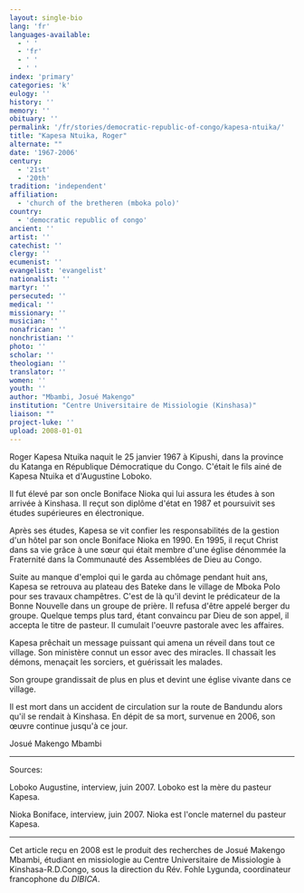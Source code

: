 ```yaml
---
layout: single-bio
lang: 'fr'
languages-available:
  - ' '
  - 'fr'
  - ' '
  - ' '
index: 'primary'
categories: 'k'
eulogy: ''
history: ''
memory: ''
obituary: ''
permalink: '/fr/stories/democratic-republic-of-congo/kapesa-ntuika/'
title: "Kapesa Ntuika, Roger"
alternate: ""
date: '1967-2006'
century:
  - '21st'
  - '20th'
tradition: 'independent'
affiliation:
  - 'church of the bretheren (mboka polo)'
country:
  - 'democratic republic of congo'
ancient: ''
artist: ''
catechist: ''
clergy: ''
ecumenist: ''
evangelist: 'evangelist'
nationalist: ''
martyr: ''
persecuted: ''
medical: ''
missionary: ''
musician: ''
nonafrican: ''
nonchristian: ''
photo: ''
scholar: ''
theologian: ''
translator: ''
women: ''
youth: ''
author: "Mbambi, Josué Makengo"
institution: "Centre Universitaire de Missiologie (Kinshasa)"
liaison: ""
project-luke: ''
upload: 2008-01-01
---
```




Roger Kapesa Ntuika naquit le 25 janvier 1967 à Kipushi, dans la province du Katanga en République Démocratique du Congo. C'était le fils ainé de Kapesa Ntuika et d'Augustine Loboko.

Il fut élevé par son oncle Boniface Nioka qui lui assura les études à son arrivée à Kinshasa. Il reçut son diplôme d'état en 1987 et poursuivit ses études supérieures en électronique.

Après ses études, Kapesa se vit confier les responsabilités de la gestion d'un hôtel par son oncle Boniface Nioka en 1990. En 1995, il reçut Christ dans sa vie grâce à une sœur qui était membre d'une église dénommée la Fraternité dans la Communauté des Assemblées de Dieu au Congo.

Suite au manque d'emploi qui le garda au chômage pendant huit ans, Kapesa se retrouva au plateau des Bateke dans le village de Mboka Polo pour ses travaux champêtres. C'est de là qu'il devint le prédicateur de la Bonne Nouvelle dans un groupe de prière. Il refusa d'être appelé berger du groupe. Quelque temps plus tard, étant convaincu par Dieu de son appel, il accepta le titre de pasteur. Il cumulait l'oeuvre pastorale avec les affaires.

Kapesa prêchait un message puissant qui amena un réveil dans tout ce village. Son ministère connut un essor avec des miracles. Il chassait les démons, menaçait les sorciers, et guérissait les malades.

Son groupe grandissait de plus en plus et devint une église vivante  dans ce village.

Il est mort dans un accident de circulation sur la route de Bandundu alors qu'il se rendait à Kinshasa. En dépit de sa mort, survenue en 2006, son œuvre continue jusqu'à ce jour.

Josué Makengo Mbambi

---

Sources:

Loboko Augustine, interview, juin 2007. Loboko est la mère du pasteur Kapesa.

Nioka Boniface, interview, juin 2007. Nioka est l'oncle maternel du pasteur Kapesa.

---

Cet article reçu en 2008 est le produit des recherches de Josué Makengo Mbambi, étudiant en missiologie au Centre Universitaire de Missiologie à  Kinshasa-R.D.Congo, sous la direction du Rév. Fohle Lygunda, coordinateur francophone du *DIBICA*.
